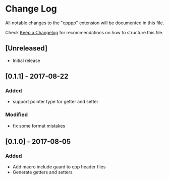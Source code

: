 # Change Log
All notable changes to the "cpppp" extension will be documented in this file.

Check [Keep a Changelog](http://keepachangelog.com/) for recommendations on how to structure this file.

## [Unreleased]
- Initial release

## [0.1.1] - 2017-08-22
### Added
- support pointer type for getter and setter
### Modified
- fix some format mistakes

## [0.1.0] - 2017-08-05
### Added
- Add macro include guard to cpp header files
- Generate getters and setters
